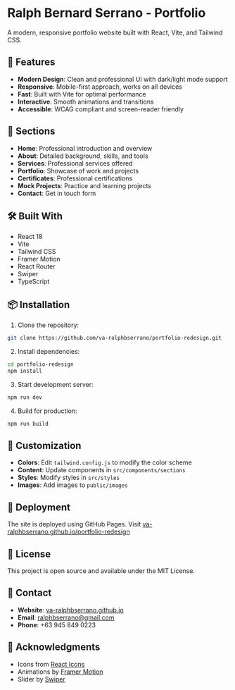 # Ralph Bernard Serrano - Portfolio

A modern, responsive portfolio website built with React, Vite, and Tailwind CSS.

## 🌟 Features

- **Modern Design**: Clean and professional UI with dark/light mode support
- **Responsive**: Mobile-first approach, works on all devices
- **Fast**: Built with Vite for optimal performance
- **Interactive**: Smooth animations and transitions
- **Accessible**: WCAG compliant and screen-reader friendly

## 🚀 Sections

- **Home**: Professional introduction and overview
- **About**: Detailed background, skills, and tools
- **Services**: Professional services offered
- **Portfolio**: Showcase of work and projects
- **Certificates**: Professional certifications
- **Mock Projects**: Practice and learning projects
- **Contact**: Get in touch form

## 🛠️ Built With

- React 18
- Vite
- Tailwind CSS
- Framer Motion
- React Router
- Swiper
- TypeScript

## 📦 Installation

1. Clone the repository:
```bash
git clone https://github.com/va-ralphbserrano/portfolio-redesign.git
```

2. Install dependencies:
```bash
cd portfolio-redesign
npm install
```

3. Start development server:
```bash
npm run dev
```

4. Build for production:
```bash
npm run build
```

## 🎨 Customization

- **Colors**: Edit `tailwind.config.js` to modify the color scheme
- **Content**: Update components in `src/components/sections`
- **Styles**: Modify styles in `src/styles`
- **Images**: Add images to `public/images`

## 🚀 Deployment

The site is deployed using GitHub Pages. Visit [va-ralphbserrano.github.io/portfolio-redesign](https://va-ralphbserrano.github.io/portfolio-redesign)

## 📝 License

This project is open source and available under the MIT License.

## 👤 Contact

- **Website**: [va-ralphbserrano.github.io](https://va-ralphbserrano.github.io)
- **Email**: ralphbserrano@gmail.com
- **Phone**: +63 945 849 0223

## 🙏 Acknowledgments

- Icons from [React Icons](https://react-icons.github.io/react-icons/)
- Animations by [Framer Motion](https://www.framer.com/motion/)
- Slider by [Swiper](https://swiperjs.com/)
